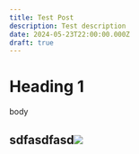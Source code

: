 ```yaml
---
title: Test Post
description: Test description
date: 2024-05-23T22:00:00.000Z
draft: true
---
```


# Heading 1

body

## sdfasdfasd![](/pexels-leo-pekaar-4848842-6494021.jpg)
